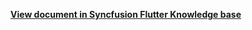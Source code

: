 **[View document in Syncfusion Flutter Knowledge base](https://www.syncfusion.com/kb/12115/how-to-programmatically-select-the-dates-in-the-flutter-event-calendar-sfcalendar)**
